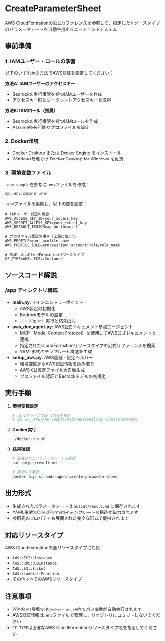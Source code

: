 # CreateParameterSheet

AWS CloudFormationの公式リファレンスを参照して、指定したリソースタイプのパラメータシートを自動生成するエージェントシステム

## 事前準備

### 1. IAMユーザー・ロールの準備

以下のいずれかの方法でAWS認証を設定してください：

**方法A: IAMユーザーのアクセスキー**
- Bedrockの実行権限を持つIAMユーザーを作成
- アクセスキーIDとシークレットアクセスキーを取得

**方法B: IAMロール（推奨）**
- Bedrockの実行権限を持つIAMロールを作成
- AssumeRole可能なプロファイルを設定

### 2. Docker環境

- Docker Desktop または Docker Engine をインストール
- Windows環境では Docker Desktop for Windows を推奨

### 3. 環境変数ファイル

`.env.sample`を参考に`.env`ファイルを作成：

```bash
cp .env.sample .env
```

`.env`ファイルを編集し、以下の値を設定：

```env
# IAMユーザー認証の場合
AWS_ACCESS_KEY_ID=your_access_key
AWS_SECRET_ACCESS_KEY=your_secret_key
AWS_DEFAULT_REGION=ap-northeast-1

# プロファイル認証の場合（上記に加えて）
AWS_PROFILE=your_profile_name
AWS_PROFILE_ROLE=arn:aws:iam::account:role/role_name

# 作成したいCloudFormationリソースタイプ
CF_TYPE=AWS::EC2::Instance
```

## ソースコード解説

### /app ディレクトリ構成

- **main.py**: メインエントリーポイント
  - AWS設定の初期化
  - Bedrockモデルの設定
  - エージェント実行と結果出力
- **aws_doc_agent.py**: AWS公式ドキュメント参照エージェント
  - MCP（Model Context Protocol）を使用してAWS公式ドキュメントと連携
  - 指定されたCloudFormationリソースタイプの公式リファレンスを検索
  - YAML形式のテンプレート構造を生成
- **setup_aws.py**: AWS認証・設定ヘルパー
  - 環境変数からAWS認証情報を読み取り
  - AWS CLI設定ファイルの自動生成
  - プロファイル認証とBedrockモデルの初期化

## 実行手順

1. **環境変数設定**
   ```bash
   # .envファイルでCF_TYPEを指定
   # 例: CF_TYPE=AWS::ApplicationAutoScaling::ScalableTarget
   ```

2. **Docker実行**
   ```bash
   ./docker-run.sh
   ```

3. **結果確認**
   ```bash
   # 生成されたパラメータシートを確認
   cat output/result.md
   
   # 実行ログ確認
   docker logs strands-agent-create-parameter-sheet
   ```

## 出力形式

- 生成されたパラメータシートは `output/result.md` に保存されます
- YAML形式でCloudFormationテンプレートの構造が出力されます
- 参照先のプロパティも展開された完全な形式で提供されます

## 対応リソースタイプ

AWS CloudFormationの全リソースタイプに対応：
- `AWS::EC2::Instance`
- `AWS::RDS::DBInstance`
- `AWS::S3::Bucket`
- `AWS::Lambda::Function`
- その他すべてのAWSリソースタイプ

## 注意事項

- Windows環境では`docker-run.sh`内でパス変換が自動実行されます
- AWS認証情報は`.env`ファイルで管理し、リポジトリにコミットしないでください
- `CF_TYPE`は正確なAWS CloudFormationリソースタイプ名を指定してください